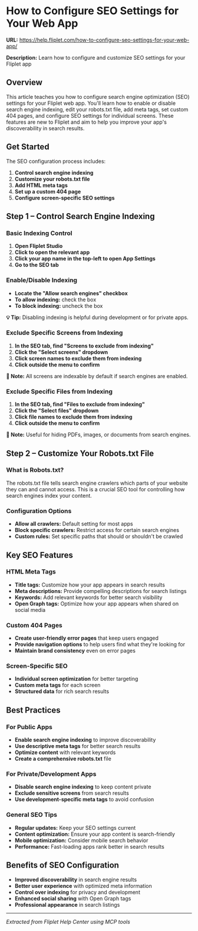 # How to Configure SEO Settings for Your Web App

**URL:** https://help.fliplet.com/how-to-configure-seo-settings-for-your-web-app/

**Description:** Learn how to configure and customize SEO settings for your Fliplet app

## Overview

This article teaches you how to configure search engine optimization (SEO) settings for your Fliplet web app. You'll learn how to enable or disable search engine indexing, edit your robots.txt file, add meta tags, set custom 404 pages, and configure SEO settings for individual screens. These features are new to Fliplet and aim to help you improve your app's discoverability in search results.

## Get Started

The SEO configuration process includes:

1. **Control search engine indexing**
2. **Customize your robots.txt file**
3. **Add HTML meta tags**
4. **Set up a custom 404 page**
5. **Configure screen-specific SEO settings**

## Step 1 – Control Search Engine Indexing

### Basic Indexing Control

1. **Open Fliplet Studio**
2. **Click to open the relevant app**
3. **Click your app name in the top-left to open App Settings**
4. **Go to the SEO tab**

### Enable/Disable Indexing

- **Locate the "Allow search engines" checkbox**
- **To allow indexing:** check the box
- **To block indexing:** uncheck the box

**💡 Tip:** Disabling indexing is helpful during development or for private apps.

### Exclude Specific Screens from Indexing

1. **In the SEO tab, find "Screens to exclude from indexing"**
2. **Click the "Select screens" dropdown**
3. **Click screen names to exclude them from indexing**
4. **Click outside the menu to confirm**

**📝 Note:** All screens are indexable by default if search engines are enabled.

### Exclude Specific Files from Indexing

1. **In the SEO tab, find "Files to exclude from indexing"**
2. **Click the "Select files" dropdown**
3. **Click file names to exclude them from indexing**
4. **Click outside the menu to confirm**

**📝 Note:** Useful for hiding PDFs, images, or documents from search engines.

## Step 2 – Customize Your Robots.txt File

### What is Robots.txt?

The robots.txt file tells search engine crawlers which parts of your website they can and cannot access. This is a crucial SEO tool for controlling how search engines index your content.

### Configuration Options

- **Allow all crawlers:** Default setting for most apps
- **Block specific crawlers:** Restrict access for certain search engines
- **Custom rules:** Set specific paths that should or shouldn't be crawled

## Key SEO Features

### HTML Meta Tags

- **Title tags:** Customize how your app appears in search results
- **Meta descriptions:** Provide compelling descriptions for search listings
- **Keywords:** Add relevant keywords for better search visibility
- **Open Graph tags:** Optimize how your app appears when shared on social media

### Custom 404 Pages

- **Create user-friendly error pages** that keep users engaged
- **Provide navigation options** to help users find what they're looking for
- **Maintain brand consistency** even on error pages

### Screen-Specific SEO

- **Individual screen optimization** for better targeting
- **Custom meta tags** for each screen
- **Structured data** for rich search results

## Best Practices

### For Public Apps

- **Enable search engine indexing** to improve discoverability
- **Use descriptive meta tags** for better search results
- **Optimize content** with relevant keywords
- **Create a comprehensive robots.txt** file

### For Private/Development Apps

- **Disable search engine indexing** to keep content private
- **Exclude sensitive screens** from search results
- **Use development-specific meta tags** to avoid confusion

### General SEO Tips

- **Regular updates:** Keep your SEO settings current
- **Content optimization:** Ensure your app content is search-friendly
- **Mobile optimization:** Consider mobile search behavior
- **Performance:** Fast-loading apps rank better in search results

## Benefits of SEO Configuration

- **Improved discoverability** in search engine results
- **Better user experience** with optimized meta information
- **Control over indexing** for privacy and development
- **Enhanced social sharing** with Open Graph tags
- **Professional appearance** in search listings

---

*Extracted from Fliplet Help Center using MCP tools*












